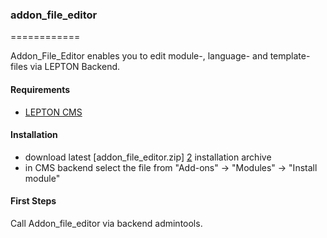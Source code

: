 ### addon_file_editor
============

Addon_File_Editor enables you to edit module-, language- and template-files via LEPTON Backend.

#### Requirements

* [LEPTON CMS][1]

#### Installation

* download latest [addon_file_editor.zip] [2] installation archive
* in CMS backend select the file from "Add-ons" -> "Modules" -> "Install module"

#### First Steps

Call Addon_file_editor via backend admintools.

[1]: http://lepton-cms.org "LEPTON CMS"
[2]: http://www.lepton-cms.com/lepador/modules/addon_file_editor.php
